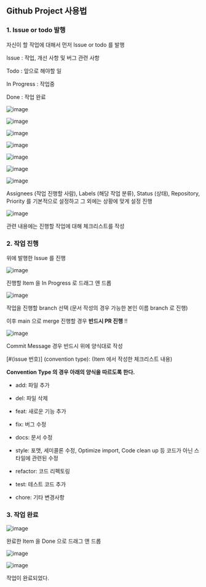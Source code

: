 ## Github Project 사용법

### 1. Issue or todo 발행

자신이 할 작업에 대해서 먼저 Issue or todo 를 발행

Issue : 작업, 개선 사항 및 버그 관련 사항

Todo : 앞으로 해야할 일

In Progress : 작업중

Done : 작업 완료

![image](https://github.com/TeamChumaengi/chumaengi/assets/93571332/9f41b717-5d1d-4b84-a56c-65684f9463ba)

![image](https://github.com/TeamChumaengi/chumaengi/assets/93571332/09d17d4a-ea66-45d3-b96e-7645a89a27a4)

![image](https://github.com/TeamChumaengi/chumaengi/assets/93571332/5f4a6f98-3292-4e88-a8bd-529f58fccae1)

![image](https://github.com/TeamChumaengi/chumaengi/assets/93571332/5aed029e-762b-4443-89d6-bc2f43baa870)

![image](https://github.com/TeamChumaengi/chumaengi/assets/93571332/b93c74de-5d32-4e2f-b8ab-79ef672546c5)

![image](https://github.com/TeamChumaengi/chumaengi/assets/93571332/a21e22cd-d3c5-4cd2-a62d-d8a30a17916f)

![image](https://github.com/TeamChumaengi/chumaengi/assets/93571332/e609552c-8bfa-4ef6-a627-5e6de370dcf2)
 
Assignees (작업 진행할 사람), Labels (해당 작업 분류), Status (상태), Repository, Priority 를 기본적으로 설정하고 그 외에는 상황에 맞게 설정 진행

![image](https://github.com/TeamChumaengi/chumaengi/assets/93571332/8190dbf2-cf73-43d5-bc90-83f4a47c38e7)
 
관련 내용에는 진행할 작업에 대해 체크리스트를 작성

### 2. 작업 진행

위에 발행한 Issue 를 진행

![image](https://github.com/TeamChumaengi/chumaengi/assets/93571332/13118e9d-66e9-4466-b6c7-fa8c2d907ef3)

진행할 Item 을 In Progress 로 드래그 앤 드롭

![image](https://github.com/TeamChumaengi/chumaengi/assets/93571332/e6254639-d60c-486d-b4cf-53c8dd0ebbc6)
 
작업을 진행할 branch 선택 (문서 작성의 경우 가능한 본인 이름 branch 로 진행)

이후 main 으로 merge 진행할 경우 **반드시 PR 진행** !!

![image](https://github.com/TeamChumaengi/chumaengi/assets/93571332/982309df-d1df-4fa9-bf6a-9a2b1276ec58)

Commit Message 경우 반드시 위에 양식대로 작성

[#(issue 번호)] (convention type): (Item 에서 작성한 체크리스트 내용)

**Convention Type 의 경우 아래의 양식을 따르도록 한다.**

- add: 파일 추가
 
- del: 파일 삭제

- feat: 새로운 기능 추가

- fix: 버그 수정

- docs: 문서 수정

- style: 포맷, 세미콜론 수정, Optimize import, Code clean up 등 코드가 아닌 스타일에 관련된 수정

- refactor: 코드 리펙토링

- test: 테스트 코드 추가

- chore: 기타 변경사항

### 3. 작업 완료

![image](https://github.com/TeamChumaengi/chumaengi/assets/93571332/aaa5b32c-7ee2-499a-bbea-3e3b00080d72)

완료한 Item 을 Done 으로 드래그 앤 드롭
 
![image](https://github.com/TeamChumaengi/chumaengi/assets/93571332/363128f4-38e6-4b35-bc97-e8354affdc60)

![image](https://github.com/TeamChumaengi/chumaengi/assets/93571332/5d32b816-b5e8-4c9e-ae44-9f5888af0c4b)

작업이 완료되었다.
